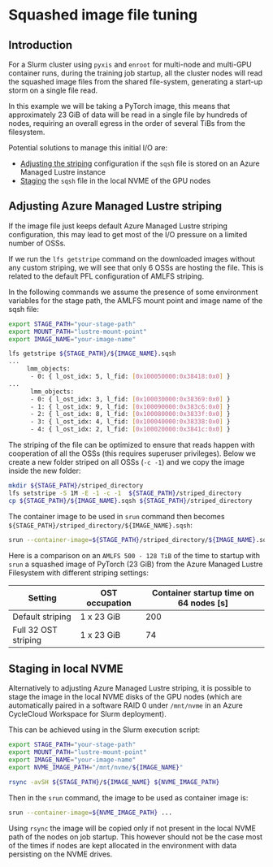 # Squashed image file tuning

## Introduction

For a Slurm cluster using `pyxis` and `enroot` for multi-node and multi-GPU container runs, during the training job startup, all the cluster nodes will read the squashed image files from the shared file-system, generating a start-up storm on a single file read.

In this example we will be taking a PyTorch image, this means that approximately 23 GiB of data will be read in a single file by hundreds of nodes, requiring an overall egress in the order of several TiBs from the filesystem.

Potential solutions to manage this initial I/O are:

- [Adjusting the striping](#adjusting-azure-managed-lustre-striping) configuration if the `sqsh` file is stored on an Azure Managed Lustre instance
- [Staging](#staging-in-local-nvme) the `sqsh` file in the local NVME of the GPU nodes

## Adjusting Azure Managed Lustre striping

If the image file just keeps default Azure Managed Lustre striping configuration, this may lead to get most of the I/O pressure on a limited number of OSSs.

If we run the `lfs getstripe` command on the downloaded images without any custom striping, we will see that only 6 OSSs are hosting the file. This is related to the default PFL configuration of AMLFS striping.

In the following commands we assume the presence of some environment variables for the stage path, the AMLFS mount point and image name of the sqsh file:

```bash
export STAGE_PATH="your-stage-path"
export MOUNT_PATH="lustre-mount-point"
export IMAGE_NAME="your-image-name"
```

```bash
lfs getstripe ${STAGE_PATH}/${IMAGE_NAME}.sqsh
...
     lmm_objects:
      - 0: { l_ost_idx: 5, l_fid: [0x100050000:0x38418:0x0] }
...
      lmm_objects:
      - 0: { l_ost_idx: 3, l_fid: [0x100030000:0x38369:0x0] }
      - 1: { l_ost_idx: 9, l_fid: [0x100090000:0x383c6:0x0] }
      - 2: { l_ost_idx: 8, l_fid: [0x100080000:0x3833f:0x0] }
      - 3: { l_ost_idx: 4, l_fid: [0x100040000:0x38338:0x0] }
      - 4: { l_ost_idx: 2, l_fid: [0x100020000:0x3841c:0x0] }
```

The striping of the file can be optimized to ensure that reads happen with cooperation of all the OSSs (this requires superuser privileges). Below we create a new folder striped on all OSSs (`-c -1`) and we copy the image inside the new folder:

```bash
mkdir ${STAGE_PATH}/striped_directory
lfs setstripe -S 1M -E -1 -c -1  ${STAGE_PATH}/striped_directory
cp ${STAGE_PATH}/${IMAGE_NAME}.sqsh ${STAGE_PATH}/striped_directory
```

The container image to be used in `srun` command then becomes `${STAGE_PATH}/striped_directory/${IMAGE_NAME}.sqsh`:

```bash
srun --container-image=${STAGE_PATH}/striped_directory/${IMAGE_NAME}.sqsh ...
```

Here is a comparison on an `AMLFS 500 - 128 TiB` of the time to startup with `srun` a squashed image of PyTorch (23 GiB) from the Azure Managed Lustre Filesystem with different striping settings:

| Setting              | OST occupation | Container startup time on 64 nodes [s] |
| -------------------- | -------------- | -------------------------------------- |
| Default striping     | 1 x 23 GiB     | 200                                    |
| Full 32 OST striping | 1 x 23 GiB     | 74                                     |

## Staging in local NVME

Alternatively to adjusting Azure Managed Lustre striping, it is possible to stage the image in the local NVME disks of the GPU nodes (which are automatically paired in a software RAID 0 under `/mnt/nvme` in an Azure CycleCloud Workspace for Slurm deployment).

This can be achieved using in the Slurm execution script:

```bash
export STAGE_PATH="your-stage-path"
export MOUNT_PATH="lustre-mount-point"
export IMAGE_NAME="your-image-name"
export NVME_IMAGE_PATH="/mnt/nvme/${IMAGE_NAME}"

rsync -avSH ${STAGE_PATH}/${IMAGE_NAME} ${NVME_IMAGE_PATH}
```

Then in the `srun` command, the image to be used as container image is:

```bash
srun --container-image=${NVME_IMAGE_PATH} ...
```

Using `rsync` the image will be copied only if not present in the local NVME path of the nodes on job startup. This however should not be the case most of the times if nodes are kept allocated in the environment with data persisting on the NVME drives.
